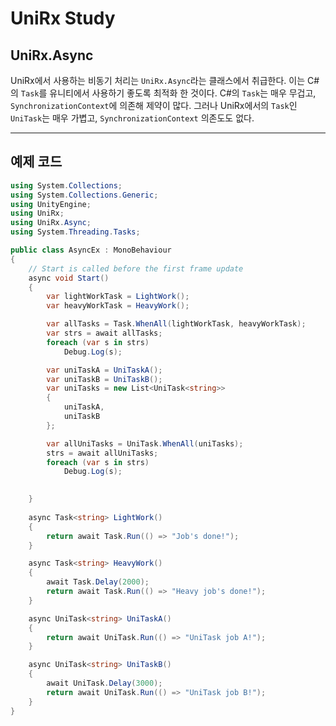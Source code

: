 # UniRx Study
## UniRx.Async

UniRx에서 사용하는 비동기 처리는 `UniRx.Async`라는 클래스에서 취급한다. 이는 C#의 `Task`를 유니티에서 사용하기 좋도록 최적화 한 것이다. C#의 `Task`는 매우 무겁고, `SynchronizationContext`에 의존해 제약이 많다. 그러나 UniRx에서의 `Task`인 `UniTask`는 매우 가볍고, `SynchronizationContext` 의존도도 없다.

---

## 예제 코드

```cs
using System.Collections;
using System.Collections.Generic;
using UnityEngine;
using UniRx;
using UniRx.Async;
using System.Threading.Tasks;

public class AsyncEx : MonoBehaviour
{
    // Start is called before the first frame update
    async void Start()
    {
		var lightWorkTask = LightWork();
		var heavyWorkTask = HeavyWork();

		var allTasks = Task.WhenAll(lightWorkTask, heavyWorkTask);
		var strs = await allTasks;
		foreach (var s in strs)
			Debug.Log(s);

		var uniTaskA = UniTaskA();
		var uniTaskB = UniTaskB();
		var uniTasks = new List<UniTask<string>>
		{
			uniTaskA,
			uniTaskB
		};

		var allUniTasks = UniTask.WhenAll(uniTasks);
		strs = await allUniTasks;
		foreach (var s in strs)
			Debug.Log(s);

	
	}
	
    async Task<string> LightWork()
	{
		return await Task.Run(() => "Job's done!");
	}

	async Task<string> HeavyWork()
	{
		await Task.Delay(2000);
		return await Task.Run(() => "Heavy job's done!");
	}

	async UniTask<string> UniTaskA()
	{
		return await UniTask.Run(() => "UniTask job A!");
	}

	async UniTask<string> UniTaskB()
	{
		await UniTask.Delay(3000);
		return await UniTask.Run(() => "UniTask job B!");
	}
}
```

